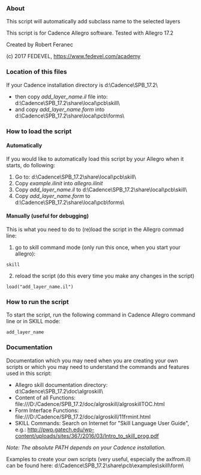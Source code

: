 ### About
This script will automatically add subclass name to the selected layers

This script is for Cadence Allegro software. Tested with Allegro 17.2

Created by Robert Feranec

(c) 2017 FEDEVEL, https://www.fedevel.com/academy


### Location of this files
If your Cadence installation directory is d:\Cadence\SPB_17.2\
* then copy *add_layer_name.il* file into: d:\Cadence\SPB_17.2\share\local\pcb\skill\
* and copy *add_layer_name.form* into d:\Cadence\SPB_17.2\share\local\pcb\forms\

### How to load the script
#### Automatically
If you would like to automatically load this script by your Allegro when it starts, do following:
1. Go to: d:\Cadence\SPB_17.2\share\local\pcb\skill\
2. Copy *example.ilinit* into *allegro.ilinit*
3. Copy *add_layer_name.il* to d:\Cadence\SPB_17.2\share\local\pcb\skill\
4. Copy *add_layer_name.form* to d:\Cadence\SPB_17.2\share\local\pcb\forms\

#### Manually (useful for debugging)
This is what you need to do to (re)load the script in the Allegro commad line:
1. go to skill command mode (only run this once, when you start your allegro):
```
skill
```
2. reload the script (do this every time you make any changes in the script)
```
load("add_layer_name.il")
```

### How to run the script
To start the script, run the following command in Cadence Allegro command line or in SKILL mode:
```
add_layer_name
```

### Documentation
Documentation which you may need when you are creating your own scripts or which you may need to understand the commands and features used in this script:
* Allegro skill documentation directory: d:\Cadence\SPB_17.2\doc\algroskill\
* Content of all Functions: file:///D:/Cadence/SPB_17.2/doc/algroskill/algroskillTOC.html
* Form Interface Functions: file:///D:/Cadence/SPB_17.2/doc/algroskill/11frmint.html
* SKILL Commands: Search on Internet for "Skill Language User Guide", e.g.: http://pwp.gatech.edu/wp-content/uploads/sites/367/2016/03/Intro_to_skill_prog.pdf

*Note: The absolute PATH depends on your Cadence installation.*

Examples to create your own scripts (very useful, especially the axlfrom.il) can be found here:
d:\Cadence\SPB_17.2\share\pcb\examples\skill\form\
